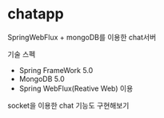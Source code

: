 # chatapp
SpringWebFlux + mongoDB를 이용한 chat서버

기술 스펙
 - Spring FrameWork 5.0
 - MongoDB 5.0
 - Spring WebFlux(Reative Web) 이용
 
socket을 이용한
chat 기능도 구현해보기
